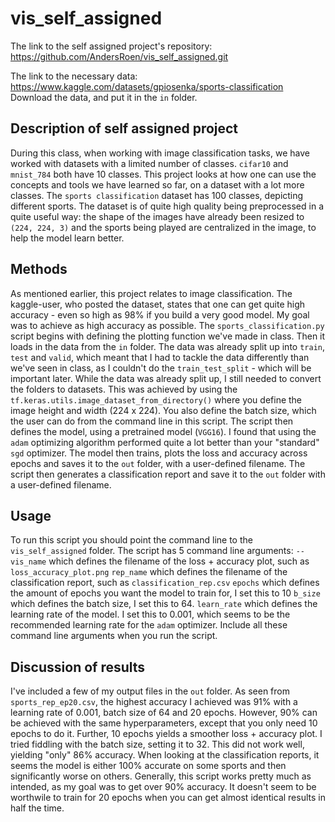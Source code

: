 # vis_self_assigned

The link to the self assigned project's repository: https://github.com/AndersRoen/vis_self_assigned.git

The link to the necessary data: https://www.kaggle.com/datasets/gpiosenka/sports-classification
Download the data, and put it in the ```in``` folder.

## Description of self assigned project
During this class, when working with image classification tasks, we have worked with datasets with a limited number of classes. ```cifar10``` and ```mnist_784``` both have 10 classes. This project looks at how one can use the concepts and tools we have learned so far, on a dataset with a lot more classes. The ```sports classification``` dataset has 100 classes, depicting different sports. The dataset is of quite high quality being preprocessed in a quite useful way: the shape of the images have already been resized to ```(224, 224, 3)``` and the sports being played are centralized in the image, to help the model learn better.

## Methods
As mentioned earlier, this project relates to image classification. The kaggle-user, who posted the dataset, states that one can get quite high accuracy - even so high as 98% if you build a very good model.
My goal was to achieve as high accuracy as possible.
The ```sports_classification.py``` script begins with defining the plotting function we've made in class. Then it loads in the data from the ```in``` folder. The data was already split up into ```train```, ```test``` and ```valid```, which meant that I had to tackle the data differently than we've seen in class, as I couldn't do the ```train_test_split``` - which will be important later.
While the data was already split up, I still needed to convert the folders to datasets. This was achieved by using the ```tf.keras.utils.image_dataset_from_directory()``` where you define the image height and width (224 x 224). You also define the batch size, which the user can do from the command line in this script.
The script then defines the model, using a pretrained model (```VGG16```). I found that using the ```adam``` optimizing algorithm performed quite a lot better than your "standard" ```sgd``` optimizer.
The model then trains, plots the loss and accuracy across epochs and saves it to the ```out``` folder, with a user-defined filename. The script then generates a classification report and save it to the ```out``` folder with a user-defined filename.

## Usage
To run this script you should point the command line to the ```vis_self_assigned``` folder.
The script has 5 command line arguments:
```--vis_name``` which defines the filename of the loss + accuracy plot, such as ```loss_accuracy_plot.png```
```rep_name``` which defines the filename of the classification report, such as ```classification_rep.csv```
```epochs``` which defines the amount of epochs you want the model to train for, I set this to 10
```b_size``` which defines the batch size, I set this to 64.
```learn_rate``` which defines the learning rate of the model. I set this to 0.001, which seems to be the recommended learning rate for the ```adam``` optimizer.
Include all these command line arguments when you run the script.

## Discussion of results
I've included a few of my output files in the ```out``` folder. As seen from ```sports_rep_ep20.csv```, the highest accuracy I achieved was 91% with a learning rate of 0.001, batch size of 64 and 20 epochs. However, 90% can be achieved with the same hyperparameters, except that you only need 10 epochs to do it. Further, 10 epochs yields a smoother loss + accuracy plot.
I tried fiddling with the batch size, setting it to 32. This did not work well, yielding "only" 86% accuracy. 
When looking at the classification reports, it seems the model is either 100% accurate on some sports and then significantly worse on others.
Generally, this script works pretty much as intended, as my goal was to get over 90% accuracy. It doesn't seem to be worthwile to train for 20 epochs when you can get almost identical results in half the time.
